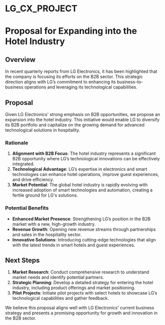 # LG_CX_PROJECT

# Proposal for Expanding into the Hotel Industry

## Overview

In recent quarterly reports from LG Electronics, it has been highlighted that the company is focusing its efforts on the B2B sector. This strategic direction aligns with LG’s commitment to enhancing its business-to-business operations and leveraging its technological capabilities.

## Proposal

Given LG Electronics' strong emphasis on B2B opportunities, we propose an expansion into the hotel industry. This initiative would enable LG to diversify its B2B portfolio and capitalize on the growing demand for advanced technological solutions in hospitality.

### Rationale

1. **Alignment with B2B Focus**: The hotel industry represents a significant B2B opportunity where LG’s technological innovations can be effectively integrated.
2. **Technological Advantage**: LG’s expertise in electronics and smart technologies can enhance hotel operations, improve guest experiences, and drive efficiency.
3. **Market Potential**: The global hotel industry is rapidly evolving with increased adoption of smart technologies and automation, creating a fertile ground for LG's solutions.

### Potential Benefits

- **Enhanced Market Presence**: Strengthening LG’s position in the B2B market with a new, high-growth industry.
- **Revenue Growth**: Opening new revenue streams through partnerships and sales in the hospitality sector.
- **Innovative Solutions**: Introducing cutting-edge technologies that align with the latest trends in smart hotels and guest experiences.

## Next Steps

1. **Market Research**: Conduct comprehensive research to understand market needs and identify potential partners.
2. **Strategic Planning**: Develop a detailed strategy for entering the hotel industry, including product offerings and market positioning.
3. **Pilot Projects**: Initiate pilot projects with select hotels to showcase LG’s technological capabilities and gather feedback.

We believe this proposal aligns well with LG Electronics' current business strategy and presents a promising opportunity for growth and innovation in the B2B sector.

